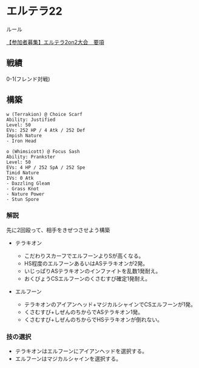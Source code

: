 # エルテラ22

ルール

[【参加者募集】エルテラ2on2大会　要項](http://saimal310.blog.fc2.com/blog-entry-420.html)

## 戦績

0-1(フレンド対戦)

## 構築

```
w (Terrakion) @ Choice Scarf  
Ability: Justified  
Level: 50  
EVs: 252 HP / 4 Atk / 252 Def  
Impish Nature  
- Iron Head  

o (Whimsicott) @ Focus Sash  
Ability: Prankster  
Level: 50  
EVs: 4 HP / 252 SpA / 252 Spe  
Timid Nature  
IVs: 0 Atk  
- Dazzling Gleam  
- Grass Knot  
- Nature Power  
- Stun Spore 
```

### 解説

先に2回殴って、相手をきぜつさせよう構築

- テラキオン
  - こだわりスカーフでエルフーンよりSが高くなる。
  - HS程度のエルフーンあるいはASテラキオンが2発。
  - いじっぱりASテラキオンのインファイトを乱数1発耐え。
  - おくびょうCSエルフーンのくさむすび確定1発耐え。

- エルフーン
  - テラキオンのアイアンヘッド+マジカルシャインでCSエルフーンが1発。
  - くさむすび+しぜんのちからでASテラキオン1発。
  - くさむすび+しぜんのちからでHSテラキオンが倒れない。

### 技の選択

- テラキオンはエルフーンにアイアンヘッドを選択する。
- エルフーンはマジカルシャインを選択する。
